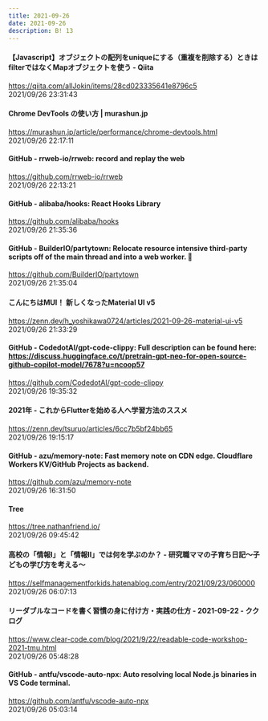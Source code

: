```yaml
---
title: 2021-09-26
date: 2021-09-26
description: B! 13
---
```


#### 【Javascript】オブジェクトの配列をuniqueにする（重複を削除する）ときはfilterではなくMapオブジェクトを使う - Qiita
https://qiita.com/allJokin/items/28cd023335641e8796c5<br>
2021/09/26 23:31:43<br>


#### Chrome DevTools の使い方 | murashun.jp
https://murashun.jp/article/performance/chrome-devtools.html<br>
2021/09/26 22:17:11<br>


#### GitHub - rrweb-io/rrweb: record and replay the web
https://github.com/rrweb-io/rrweb<br>
2021/09/26 22:13:21<br>


#### GitHub - alibaba/hooks: React Hooks Library
https://github.com/alibaba/hooks<br>
2021/09/26 21:35:36<br>


#### GitHub - BuilderIO/partytown: Relocate resource intensive third-party scripts off of the main thread and into a web worker. 🎉
https://github.com/BuilderIO/partytown<br>
2021/09/26 21:35:04<br>


#### こんにちはMUI！ 新しくなったMaterial UI v5
https://zenn.dev/h_yoshikawa0724/articles/2021-09-26-material-ui-v5<br>
2021/09/26 21:33:29<br>


#### GitHub - CodedotAl/gpt-code-clippy: Full description can be found here: https://discuss.huggingface.co/t/pretrain-gpt-neo-for-open-source-github-copilot-model/7678?u=ncoop57
https://github.com/CodedotAl/gpt-code-clippy<br>
2021/09/26 19:35:32<br>


#### 2021年 - これからFlutterを始める人へ学習方法のススメ
https://zenn.dev/tsuruo/articles/6cc7b5bf24bb65<br>
2021/09/26 19:15:17<br>


#### GitHub - azu/memory-note: Fast memory note on CDN edge. Cloudflare Workers KV/GitHub Projects as backend.
https://github.com/azu/memory-note<br>
2021/09/26 16:31:50<br>


#### Tree
https://tree.nathanfriend.io/<br>
2021/09/26 09:45:42<br>


#### 高校の「情報Ⅰ」と「情報Ⅱ」では何を学ぶのか？ - 研究職ママの子育ち日記～子どもの学び方を考える～
https://selfmanagementforkids.hatenablog.com/entry/2021/09/23/060000<br>
2021/09/26 06:07:13<br>


#### リーダブルなコードを書く習慣の身に付け方・実践の仕方 - 2021-09-22 - ククログ
https://www.clear-code.com/blog/2021/9/22/readable-code-workshop-2021-tmu.html<br>
2021/09/26 05:48:28<br>


#### GitHub - antfu/vscode-auto-npx: Auto resolving local Node.js binaries in VS Code terminal.
https://github.com/antfu/vscode-auto-npx<br>
2021/09/26 05:03:14<br>


